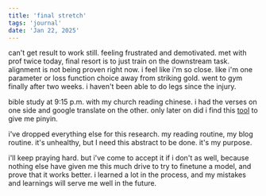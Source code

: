 ```yaml
---
title: 'final stretch'
tags: 'journal'
date: 'Jan 22, 2025'
---
```


can't get result to work still. feeling frustrated and demotivated. met with prof twice today, final resort is to just train on the downstream task. alignment is not being proven right now. i feel like i'm so close. like i'm one parameter or loss function choice away from striking gold. went to gym finally after two weeks. i haven't been able to do legs since the injury.

bible study at 9:15 p.m. with my church reading chinese. i had the verses on one side and google translate on the other. only later on did i find this [tool](https://www.chineseconverter.com/en/convert/chinese-to-pinyin) to give me pinyin.

i've dropped everything else for this research. my reading routine, my blog routine. it's unhealthy, but I need this abstract to be done. it's my purpose.

i'll keep praying hard. but i've come to accept it if i don't as well, because nothing else have given me this much drive to try to finetune a model, and prove that it works better. i learned a lot in the process, and my mistakes and learnings will serve me well in the future.
